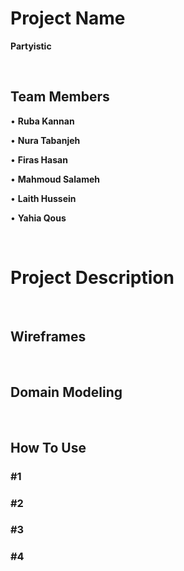 # Project Name

**Partyistic**

&nbsp;

## Team Members

• **Ruba Kannan**

• **Nura Tabanjeh**

• **Firas Hasan**

• **Mahmoud Salameh**

• **Laith Hussein**

• **Yahia Qous**

&nbsp;

# Project Description



&nbsp;

## Wireframes



&nbsp;

## Domain Modeling



&nbsp;

## How To Use

### #1

### #2

### #3

### #4
